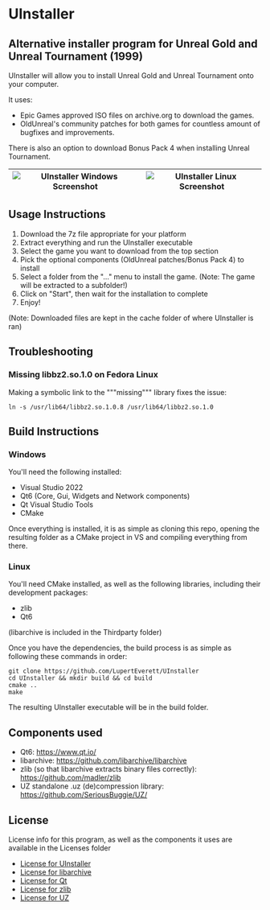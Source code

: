 # UInstaller
## Alternative installer program for Unreal Gold and Unreal Tournament (1999)

UInstaller will allow you to install Unreal Gold and Unreal Tournament onto your computer.

It uses:

* Epic Games approved ISO files on archive.org to download the games.
* OldUnreal's community patches for both games for countless amount of bugfixes and improvements.

There is also an option to download Bonus Pack 4 when installing Unreal Tournament.

| ![UInstaller Windows Screenshot](https://i.imgur.com/pybDF0I.png) | ![UInstaller Linux Screenshot](https://i.imgur.com/XULw0CM.png) |
|-------------------------------------------------------------------|-----------------------------------------------------------------|

## Usage Instructions

1. Download the 7z file appropriate for your platform
2. Extract everything and run the UInstaller executable
3. Select the game you want to download from the top section
4. Pick the optional components (OldUnreal patches/Bonus Pack 4) to install
5. Select a folder from the "..." menu to install the game. (Note: The game will be extracted to a subfolder!)
6. Click on "Start", then wait for the installation to complete
7. Enjoy!

(Note: Downloaded files are kept in the cache folder of where UInstaller is ran)

## Troubleshooting

### Missing libbz2.so.1.0 on Fedora Linux

Making a symbolic link to the """missing""" library fixes the issue:

    ln -s /usr/lib64/libbz2.so.1.0.8 /usr/lib64/libbz2.so.1.0

## Build Instructions

### Windows

You'll need the following installed:

* Visual Studio 2022
* Qt6 (Core, Gui, Widgets and Network components)
* Qt Visual Studio Tools
* CMake

Once everything is installed, it is as simple as cloning this repo, opening the resulting folder as a CMake project in VS and compiling everything from there.

### Linux

You'll need CMake installed, as well as the following libraries, including their development packages:

* zlib
* Qt6

(libarchive is included in the Thirdparty folder)

Once you have the dependencies, the build process is as simple as following these commands in order:

    git clone https://github.com/LupertEverett/UInstaller
    cd UInstaller && mkdir build && cd build
    cmake ..
    make
    
The resulting UInstaller executable will be in the build folder.

## Components used

* Qt6: https://www.qt.io/
* libarchive: https://github.com/libarchive/libarchive
* zlib (so that libarchive extracts binary files correctly): https://github.com/madler/zlib
* UZ standalone .uz (de)compression library: https://github.com/SeriousBuggie/UZ/

## License

License info for this program, as well as the components it uses are available in the Licenses folder

* [License for UInstaller](/Licenses/LICENSE-UINSTALLER)
* [License for libarchive](/Licenses/LICENSE-LIBARCHIVE)
* [License for Qt](/Licenses/LICENSE-QT)
* [License for zlib](/Licenses/LICENSE-ZLIB)
* [License for UZ](/Licenses/LICENSE-UZ)
